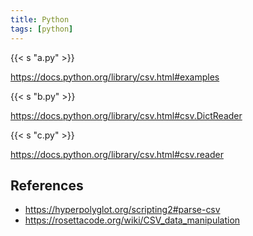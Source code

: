 ```yaml
---
title: Python
tags: [python]
---
```


{{< s "a.py" >}}

<https://docs.python.org/library/csv.html#examples>

{{< s "b.py" >}}

<https://docs.python.org/library/csv.html#csv.DictReader>

{{< s "c.py" >}}

<https://docs.python.org/library/csv.html#csv.reader>

## References

- <https://hyperpolyglot.org/scripting2#parse-csv>
- <https://rosettacode.org/wiki/CSV_data_manipulation>
